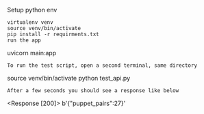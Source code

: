 Setup python env
```
virtualenv venv
source venv/bin/activate
pip install -r requirments.txt
run the app
```
uvicorn main:app
```
To run the test script, open a second terminal, same directory
```
source venv/bin/activate
python test_api.py
```
After a few seconds you should see a response like below
```
<Response [200]>
b'{"puppet_pairs":27}'
```